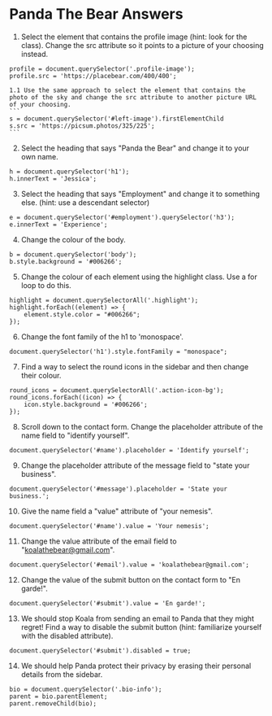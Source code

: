 # Panda The Bear Answers

1. Select the element that contains the profile image (hint: look for the class). Change the src attribute so it points to a picture of your choosing instead.
```
profile = document.querySelector('.profile-image');
profile.src = 'https://placebear.com/400/400';
```
    1.1 Use the same approach to select the element that contains the photo of the sky and change the src attribute to another picture URL of your choosing.
    ```
    s = document.querySelector('#left-image').firstElementChild
    s.src = 'https://picsum.photos/325/225';
    ```

2. Select the heading that says "Panda the Bear" and change it to your own name.
```
h = document.querySelector('h1');
h.innerText = 'Jessica';
```

3. Select the heading that says "Employment" and change it to something else. (hint: use a descendant selector)
```
e = document.querySelector('#employment').querySelector('h3');
e.innerText = 'Experience';
```

4. Change the colour of the body.
```
b = document.querySelector('body');
b.style.background = '#006266';
```

5. Change the colour of each element using the highlight class. Use a for loop to do this.
```
highlight = document.querySelectorAll('.highlight');
highlight.forEach((element) => {
    element.style.color = "#006266";
});
```

6. Change the font family of the h1 to 'monospace'.
```
document.querySelector('h1').style.fontFamily = "monospace";
```

7. Find a way to select the round icons in the sidebar and then change their colour.
```
round_icons = document.querySelectorAll('.action-icon-bg');
round_icons.forEach((icon) => {
    icon.style.background = '#006266';
});
```

8. Scroll down to the contact form. Change the placeholder attribute of the name field to "identify yourself".
```
document.querySelector('#name').placeholder = 'Identify yourself';
```

9. Change the placeholder attribute of the message field to "state your business".
```
document.querySelector('#message').placeholder = 'State your business.';
```

10. Give the name field a "value" attribute of "your nemesis".
```
document.querySelector('#name').value = 'Your nemesis';
```

11. Change the value attribute of the email field to "koalathebear@gmail.com".
```
document.querySelector('#email').value = 'koalathebear@gmail.com';
```

12.  Change the value of the submit button on the contact form to "En garde!".
```
document.querySelector('#submit').value = 'En garde!';
```

13. We should stop Koala from sending an email to Panda that they might regret! Find a way to disable the submit button (hint: familiarize yourself with the disabled attribute).
```
document.querySelector('#submit').disabled = true;
```

14. We should help Panda protect their privacy by erasing their personal details from the sidebar.
```
bio = document.querySelector('.bio-info');
parent = bio.parentElement;
parent.removeChild(bio);
```